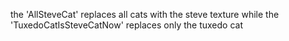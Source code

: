 the 'AllSteveCat' replaces all cats with the steve texture while the 'TuxedoCatIsSteveCatNow' replaces only the tuxedo cat
